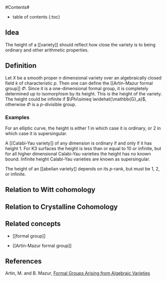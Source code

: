 


#Contents#
* table of contents
{:toc}

## Idea

The height of a [[variety]] should reflect how close the variety is to being ordinary and other arithmetic properties.


## Definition

Let $X$ be a smooth proper $n$ dimensional variety over an algebraically closed field $k$ of characteristic $p$. Then one can define the [[Artin-Mazur formal group]] $\Phi$. Since it is a one-dimensional formal group, it is completely determined up to isomorphism by its height. This is the height of the variety. The height could be infinite if $\Phi\simeq \widehat{\mathbb{G}_a}$, otherwise $\Phi$ is a $p$-divisible group.



### Examples

For an elliptic curve, the height is either $1$ in which case it is ordinary, or $2$ in which case it is supersingular.

A [[Calabi-Yau variety]] of any dimension is ordinary if and only if it has height $1$. For K3 surfaces the height is less than or equal to $10$ or infinite, but for all higher dimensional Calabi-Yau varieties the height has no known bound. Infinite height Calabi-Yau varieties are known as supersingular.

The height of an [[abelian variety]] depends on its $p$-rank, but must be $1$, $2$, or infinite.


## Relation to Witt cohomology


## Relation to Crystalline Cohomology



## Related concepts

* [[formal group]]

* [[Artin-Mazur formal group]]

## References

Artin, M. and B. Mazur, <a href="archive.numdam.org/article/ASENS_1977_4_10_1_87_0.pdf">Formal Groups Arising from Algebraic Varieties</a>


